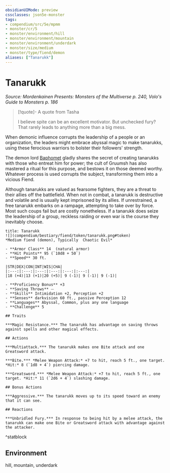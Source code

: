 ```yaml
---
obsidianUIMode: preview
cssclasses: json5e-monster
tags:
- compendium/src/5e/mpmm
- monster/cr/5
- monster/environment/hill
- monster/environment/mountain
- monster/environment/underdark
- monster/size/medium
- monster/type/fiend/demon
aliases: ["Tanarukk"]
---
```

# Tanarukk
*Source: Mordenkainen Presents: Monsters of the Multiverse p. 240, Volo's Guide to Monsters p. 186*  

> [!quote]- A quote from Tasha  
> 
> I believe spite can be an excellent motivator. But unchecked fury? That rarely leads to anything more than a big mess.

When demonic influence corrupts the leadership of a people or an organization, the leaders might embrace abyssal magic to make tanarukks, using these ferocious warriors to bolster their followers' strength.

The demon lord [Baphomet](2.%20GM%20Tools/5eTools%20Compendium%20&%20Rules/_compendium/bestiary/npc/baphomet-mpmm.md) gladly shares the secret of creating tanarukks with those who entreat him for power; the cult of Gruumsh has also mastered a ritual for this purpose, and bestows it on those deemed worthy. Whatever process is used corrupts the subject, transforming them into a vicious Fiend.

Although tanarukks are valued as fearsome fighters, they are a threat to their allies off the battlefield. When not in combat, a tanarukk is destructive and volatile and is usually kept imprisoned by its allies. If unrestrained, a free tanarukk embarks on a rampage, attempting to take over by force. Most such coups fail but are costly nonetheless. If a tanarukk does seize the leadership of a group, reckless raiding or even war is the course they inevitably choose.

```ad-statblock
title: Tanarukk
![](compendium/bestiary/fiend/token/tanarukk.png#token)
*Medium fiend (demon), Typically  Chaotic Evil*

- **Armor Class** 14  (natural armor)
- **Hit Points** 95 (`10d8 + 50`)
- **Speed** 30 ft.

|STR|DEX|CON|INT|WIS|CHA|
|:---:|:---:|:---:|:---:|:---:|:---:|
|18 (+4)|13 (+1)|20 (+5)| 9 (-1)| 9 (-1)| 9 (-1)|

- **Proficiency Bonus** +3
- **Saving Throws** ⏤
- **Skills** Intimidation +2, Perception +2
- **Senses** darkvision 60 ft., passive Perception 12
- **Languages** Abyssal, Common, plus any one language
- **Challenge** 5

## Traits

***Magic Resistance.*** The tanarukk has advantage on saving throws against spells and other magical effects.

## Actions

***Multiattack.*** The tanarukk makes one Bite attack and one Greatsword attack.

***Bite.*** *Melee Weapon Attack:* +7 to hit, reach 5 ft., one target. *Hit:* 8 (`1d8 + 4`) piercing damage.

***Greatsword.*** *Melee Weapon Attack:* +7 to hit, reach 5 ft., one target. *Hit:* 11 (`2d6 + 4`) slashing damage.

## Bonus Actions

***Aggressive.*** The tanarukk moves up to its speed toward an enemy that it can see.

## Reactions

***Unbridled Fury.*** In response to being hit by a melee attack, the tanarukk can make one Bite or Greatsword attack with advantage against the attacker.
```
^statblock

## Environment

hill, mountain, underdark